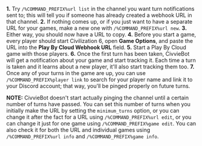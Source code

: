 __**1.**__ Try `/%COMMAND_PREFIX%url list` in the channel you want turn notifications sent to; this will tell you if someone has already created a webhook URL in that channel.
__**2.**__ If nothing comes up, or if you just want to have a separate URL for your games, make a new one with `/%COMMAND_PREFIX%url new`.
__**3.**__ Either way, you should now have a URL to copy.
__**4.**__ Before you start a game, every player should start Civilization 6, open **Game Options**, and paste the URL into the **Play By Cloud Webhook URL** field.
__**5.**__ Start a Play By Cloud game with those players.
__**6.**__ Once the first turn has been taken, CivvieBot will get a notification about your game and start tracking it. Each time a turn is taken and it learns about a new player, it'll also start tracking them too.
__**7.**__ Once any of your turns in the game are up, you can use `/%COMMAND_PREFIX%player link` to search for your player name and link it to your Discord account; that way, you'll be pinged properly on future turns.

**NOTE:** CivvieBot doesn't start actually pinging the channel until a certain number of turns have passed. You can set this number of turns when you initially make the URL by setting the `minimum_turns` option, or you can change it after the fact for a URL using `/%COMMAND_PREFIX%url edit`, or you can change it just for one game using `/%COMMAND_PREFIX%game edit`. You can also check it for both the URL and individual games using `/%COMMAND_PREFIX%url info` and `/%COMMAND_PREFIX%game info`.